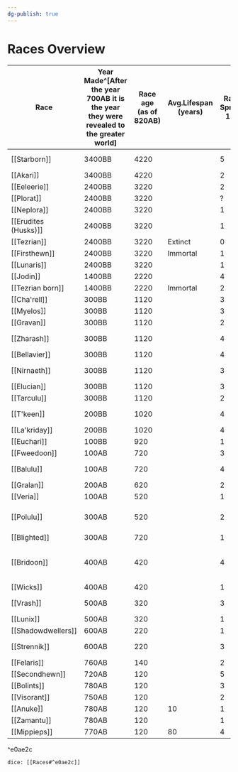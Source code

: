 ```yaml
---
dg-publish: true
---
```

# Races Overview

| Race                 | Year<br>Made^[After the year 700AB it is the year they were revealed to the greater world] | Race age<br>(as of 820AB) | Avg.Lifespan<br>(years) | Race<br>Spread<br>1-5 | Attitude | Playable | Religion                                                                          |
| -------------------- | ------------------------------------------------------------------------------------------ | ------------------------- | ----------------------- | --------------------- | :------- | -------- | --------------------------------------------------------------------------------- |
| [[Starborn]]         | 3400BB                                                                                     | 4220                      |                         | 5                     |          | Y        | [[Order of the Starstrider]]                                                      |
| [[Akari]]            | 3400BB                                                                                     | 4220                      |                         | 2                     |          | N        | mono/ath                                                                          |
| [[Eeleerie]]         | 2400BB                                                                                     | 3220                      |                         | 2                     |          | Y        | [[Eeleerie religion]]                                                             |
| [[Plorat]]           | 2400BB                                                                                     | 3220                      |                         | ?                     |          | N        | ath                                                                               |
| [[Neplora]]          | 2400BB                                                                                     | 3220                      |                         | 1                     |          | N        | ath \| Science                                                                    |
| [[Erudites (Husks)]] | 2400BB                                                                                     | 3220                      |                         | 1                     |          | N        | n/a                                                                               |
| [[Tezrian]]          | 2400BB                                                                                     | 3220                      | Extinct                 | 0                     |          | N        | n/a                                                                               |
| [[Firsthewn]]        | 2400BB                                                                                     | 3220                      | Immortal                | 1                     |          | N        | non\| resonance                                                                   |
| [[Lunaris]]          | 2400BB                                                                                     | 3220                      |                         | 1                     |          | Y        | non\| virtue based                                                                |
| [[Jodin]]            | 1400BB                                                                                     | 2220                      |                         | 4                     |          | Y        | ath \| Science                                                                    |
| [[Tezrian born]]     | 1400BB                                                                                     | 2220                      | Immortal                | 2                     |          | N        | n/a                                                                               |
| [[Cha'rell]]         | 300BB                                                                                      | 1120                      |                         | 3                     |          | Y        | ath                                                                               |
| [[Myelos]]           | 300BB                                                                                      | 1120                      |                         | 3                     |          | Y        | ath/mono                                                                          |
| [[Gravan]]           | 300BB                                                                                      | 1120                      |                         | 2                     |          | Y        | mono                                                                              |
| [[Zharash]]          | 300BB                                                                                      | 1120                      |                         | 4                     |          | Y        | mono (depends on funkyhead)                                                       |
| [[Bellavier]]        | 300BB                                                                                      | 1120                      |                         | 4                     |          | Y        | mono \| The Scholar                                                               |
| [[Nirnaeth]]         | 300BB                                                                                      | 1120                      |                         | 3                     |          | Y        | mono \| The moon goddess                                                          |
| [[Elucian]]          | 300BB                                                                                      | 1120                      |                         | 3                     |          | Y        | mono/ath                                                                          |
| [[Tarculu]]          | 300BB                                                                                      | 1120                      |                         | 2                     |          | N        | n/a                                                                               |
| [[T'keen]]           | 200BB                                                                                      | 1020                      |                         | 4                     |          | Y        | culturally diverse \| respect the tree                                            |
| [[La'kriday]]        | 200BB                                                                                      | 1020                      |                         | 4                     |          | Y        | mono \| The Scholar                                                               |
| [[Euchari]]          | 100BB                                                                                      | 920                       |                         | 1                     |          | Y        |                                                                                   |
| [[Fweedoon]]         | 100AB                                                                                      | 720                       |                         | 3                     |          | Y        | mono\| Moon & Strider                                                             |
| [[Balulu]]           | 100AB                                                                                      | 720                       |                         | 4                     |          | Y        | poly? \| Accepting, helper gods                                                   |
| [[Gralan]]           | 200AB                                                                                      | 620                       |                         | 2                     |          | Y        | see gravan                                                                        |
| [[Veria]]            | 100AB                                                                                      | 520                       |                         | 1                     |          | Y        | [[Duskweavers]]                                                                   |
| [[Polulu]]           | 300AB                                                                                      | 520                       |                         | 2                     |          | Y        | poly? \| see balulu but more zest cause harder life                               |
| [[Blighted]]         | 300AB                                                                                      | 720                       |                         | 1                     |          | N        | n/a                                                                               |
| [[Bridoon]]          | 400AB                                                                                      | 420                       |                         | 4                     |          | Y        | mono+poly \| blend of the fweedoons and [[Order of the Starstrider\|Starstrider]] |
| [[Wicks]]            | 400AB                                                                                      | 420                       |                         | 1                     |          | Y        | see lunaris                                                                       |
| [[Vrash]]            | 500AB                                                                                      | 320                       |                         | 3                     |          | Y        | mono/non \| Might makes right                                                     |
| [[Lunix]]            | 500AB                                                                                      | 320                       |                         | 1                     |          | Y        | see lunaris                                                                       |
| [[Shadowdwellers]]   | 600AB                                                                                      | 220                       |                         | 1                     |          | N        | mono                                                                              |
| [[Strennik]]         | 600AB                                                                                      | 220                       |                         | 3                     |          | Y        | n/a no culture too weak                                                           |
| [[Felaris]]          | 760AB                                                                                      | 140                       |                         | 2                     |          | Y        | poly/non                                                                          |
| [[Secondhewn]]       | 720AB                                                                                      | 120                       |                         | 5                     |          | Y        | big blend no mono                                                                 |
| [[Bolints]]          | 780AB                                                                                      | 120                       |                         | 3                     |          | Y        | blend                                                                             |
| [[Visorant]]         | 750AB                                                                                      | 120                       |                         | 2                     |          | Y        | mono                                                                              |
| [[Anuke]]            | 780AB                                                                                      | 120                       | 10                      | 1                     |          | Y        | n/a                                                                               |
| [[Zamantu]]          | 780AB                                                                                      | 120                       |                         | 1                     |          | Y        | poly                                                                              |
| [[Mippieps]]         | 770AB                                                                                      | 120                       | 80                      | 4                     |          | Y        | poly? or blend                                                                    |

^e0ae2c

`dice: [[Races#^e0ae2c]]`
